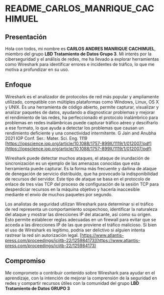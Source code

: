 # README_CARLOS_MANRIQUE_CACHIMUEL

## Presentación
Hola con todos, mi nombre es **CARLOS ANDRES MANRIQUE CACHIMUEL**, miembro del grupo **LBD Tratamiento de Datos Grupo 3**. Mi interés por la ciberseguridad y el análisis de redes, me ha llevado a explorar herramientas como Wireshark para identificar errores e incidentes de tráfico, lo que me motiva a profundizar en su uso.

## Enfoque
Wireshark es el analizador de protocolos de red más popular y ampliamente utilizado, compatible con múltiples plataformas como Windows, Linux, OS X y UNIX. Es una herramienta de código abierto, permite capturar, visualizar y analizar paquetes de datos, ayudando a diagnosticar problemas y mejorar el rendimiento de las redes, ha perfeccionado el protocolo inalámbrico para  problemas en redes inalámbricas puede capturar tráfico aéreo y descifrarlo a ese formato, lo que ayuda a detectar los problemas que causan un rendimiento deficiente y una conectividad intermitente.
G Jain and Anubha 2021 IOP Conf. Ser.: Mater. Sci. Eng. 1119 [https://iopscience.iop.org/article/10.1088/1757-899X/1119/1/012007/pdf](https://iopscience.iop.org/article/10.1088/1757-899X/1119/1/012007/pdf)

Wireshark puede detectar muchos ataques, el ataque de inundación de sincronización es un ejemplo de las amenazas conocidas que esta herramienta puede capturar. Es la forma más frecuente y dañina de ataque de denegación de servicio distribuido, que ha provocado la indisponibilidad de recursos del servidor. Este tipo de ataque se basa en el protocolo de enlace de tres vías TCP del proceso de configuración de la sesión TCP para desperdiciar recursos en la máquina objetivo y hacerla inaccesible mediante el envío de muchos paquetes por segundo.

Los analistas de seguridad utilizan Wireshark para determinar si el tráfico de red representa un comportamiento sospechoso, identificar la naturaleza del ataque y mostrar las direcciones IP del atacante, así como su origen. Esto permite establecer reglas adecuadas en un firewall para evitar que se acceda a las direcciones IP de las que proviene el tráfico malicioso. Si bien el uso de Wireshark es legítimo, podría ser delictivo si alguien intenta rastrear la red sin autorización legal.
[https://www.atlantis-press.com/proceedings/iciitb-22/125984173](https://www.atlantis-press.com/proceedings/iciitb-22/125984173)

## Compromiso
Me comprometo a contribuir contenido sobre Wireshark para ayudar en el aprendizaje, con la intención de mejorar la comprensión de la seguridad en redes y compartir recursos útiles con la comunidad del grupo **LBD Tratamiento de Datos GRUPO 3**

